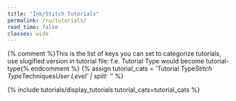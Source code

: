 ```yaml
---
title: "Ink/Stitch Tutorials"
permalink: /ru/tutorials/
read_time: false
classes: wide
---
```

{% comment %}This is the list of keys you can set to categorize tutorials, use slugified version in tutorial file: f.e. Tutorial Type would become tutorial-type{% endcomment %}
{% assign tutorial_cats = 'Tutorial Type*Stitch Type*Techniques*User Level' | split: '*' %}

{% include tutorials/display_tutorials tutorial_cats=tutorial_cats %}

